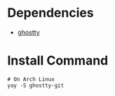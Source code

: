 # Dependencies

- [ghostty](https://github.com/ghostty-org)

# Install Command
```
# On Arch Linux
yay -S ghostty-git
```
